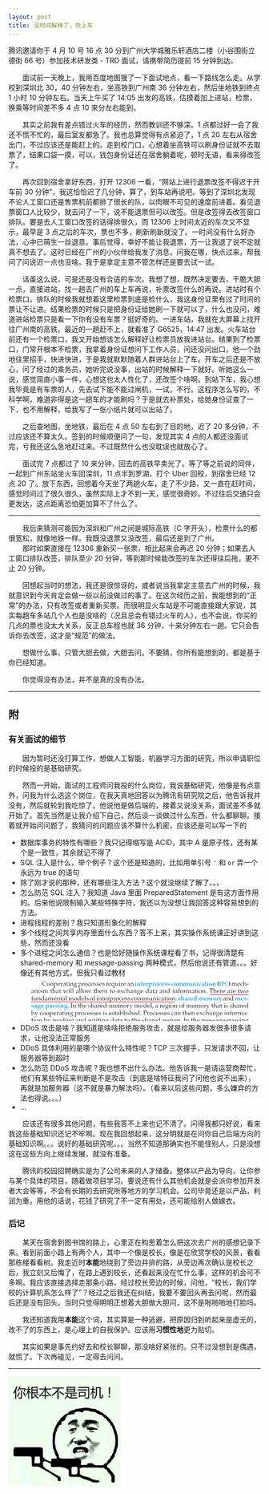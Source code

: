 ```yaml
---
layout: post
title: 没时间解释了，快上车
---
```


<div class="excerpt">
    腾讯邀请你于 4 月 10 号 16 点 30 分到广州大学城雅乐轩酒店二楼（小谷围街立德街 66 号）参加技术研发类 - TRD 面试，请携带简历提前 15 分钟到达。
</div>

&emsp;&emsp;面试前一天晚上，我用百度地图搜了一下面试地点，看一下路线怎么走。从学校到深圳北 30，40 分钟左右，坐高铁到广州南 36 分钟左右，然后坐地铁到终点 1 小时 10 分钟左右。当天上午买了 14:05 出发的高铁，估摸着加上进站，检票，换乘等时间差不多 4 点 10 来分左右能到。

&emsp;&emsp;其实之前我有差点错过火车的经历，然而教训还不够深。1 点都过好一会了我还不慌不忙的，最后室友都急了。我也总算觉得有点紧迫了，1 点 20 左右从宿舍出门，不过应该还是能赶上的。走到校门口，心想着坐高铁可以刷身份证就不去取票了，结果口袋一摸，可以，钱包身份证还在宿舍躺着呢，顿时无语，看来得改签了。

&emsp;&emsp;再次回到宿舍拿好东西，打开 12306 一看，“网站上进行退票改签不得迟于开车前 30 分钟”，我这恰恰迟了几分钟，算了，到车站再说吧。等到了深圳北发现不论人工窗口还是售票机前都排了很长的队，以肉眼不可见的速度前进着。看见退票窗口人比较少，就去问了一下，说不能退票但可以改签。但是改签得去改签窗口排队。要是去人工窗口改签的话得排很久，而 12306 上时间太近的车次又不显示，最早是 3 点之后的车次，票也不多，刷新刷新就没了。一时间没有什么好办法，心中已萌生一丝退意。事后觉得，幸好不能让我退票，万一让我退了说不定就真不想去了。这时已经在广州的小伙伴给我发了消息，问我在哪，快点过来，帮我问了问说迟一点也没啥。我于是拿定主意不管怎样还是要去试一试。

&emsp;&emsp;话虽这么说，可是还是没有合适的车次。我想了想，既然决定要去，干脆大胆一点，直接进站，找一趟去广州的车上车再说，补票改签什么的再说。进站时有个检票口，排队的时候我就想着这里检票到底是检什么，我这身份证里有过了时间的票让不让进。结果检票的时候只是把身份证给她刷一下就可以了，什么也没问，难道进站检票只是看一下你有没有车票？挺好奇的。一进车站，我就在大屏幕上找开往广州南的高铁，最近的一趟赶不上，就看准了 G6525，14:47 出发。火车站台前还有一个检票口，我又开始想该怎么解释好让检票员放我进站台。结果到了检票口，门常开根本不检票，我拿着身份证想问下工作人员，问还没问出口，他一个劲地往里招手，快进快进，于是我就默默随着人群进站台上了车。开车之后还是不放心，问了经过的乘务员，她听完说没事，出站的时候解释一下就好。听她这么一说，感觉简直小事一件，心想这也太人性化了，还改签个啥啊。到站下车，我心想我毕竟是有车票的人，先去试下能不能过闸机，一试，不行。这程序怎么写的，不科学啊，难道非得是这一趟车的才能刷吗？于是就去补票处，给她身份证查了一下，也不用解释，给我写了一张小纸片就可以出站了。

&emsp;&emsp;之后查地图，坐地铁，最后在 4 点 50 左右到了目的地，迟了 20 多分钟，不过应该还不算太久。签到的时候顺便问了一句，发现其实 4 点的人都还没面试完，亏我还这么急地赶过来。不过既然什么也没耽误也就放心了。

&emsp;&emsp;面试完 7 点都过了 10 来分钟，回去的高铁早卖光了。等了等之前说的同伴，一起到广州东站坐火车回深圳，11 点半到罗湖，打个 Uber 回校，到宿舍已经 12 点 20 了。放下东西，回想着今天坐了两趟火车，走了不少路，又一直在赶时间，感觉时间过了很久很久，虽然实际上才不到一天，感觉很奇妙。不过往后交通只会更发达，这点距离恐怕更加算不了什么了。

<hr class="quarter" />

&emsp;&emsp;我后来猜测可能因为深圳和广州之间是城际高铁（C 字开头），检票什么的都很宽松，就像地铁一样。我既没退票又没改签，最后还是到了广州。  
&emsp;&emsp;那时如果直接在 12306 重新买一张票，相比起来会再迟 20 分钟；如果去人工窗口排队改签，排队至少 20 分钟，等到那时候能改签的车次还得往后拖，更不止 20 分钟。

&emsp;&emsp;回想起当时的想法，我还是很惊讶的，或者说当我拿定主意去广州的时候，我就意识到今天肯定会做一些以前没做过的事了。在这次经历之前，我能想到的“正常”的办法，只有改签或者重新买票。而很明显火车站是不可能直接跟大家说，其实每趟车多站几个人也是没啥的（况且总会有错过火车的人），也不会说，你买的几点的票也没太大关系，反正总车程也就 36 分钟，十来分钟左右一趟。它只会告诉你去改签，这才是“规范”的做法。

&emsp;&emsp;想做什么事，只管大胆去做，大胆去问。不要猜，你所有能想到的，都是基于你已经知道。

&emsp;&emsp;你觉得没有办法，并不是真的没有办法。

-----

## 附

### 有关面试的细节

&emsp;&emsp;因为暂时还没打算工作，想做人工智能，机器学习方面的研究，所以申请职位的时候投的是基础研究。

&emsp;&emsp;然而一开始，面试的工程师问我投的什么岗位，我说基础研究，他像是有点意外，问我为什么选这个岗位，在我天真地回答以为腾讯有研究院之后，他告诉我并没有，然后就轮到我吃惊了。他说他是做后端的，接着又说没关系，面试差不多就开始了。首先当然是让我介绍下自己，然后谈一谈做过什么东西，什么都聊聊。接着就开始问问题了，我猜问的问题应该不算什么机密，应该还是可以写一下的

- 数据库事务的特性有哪些？我只记得缩写是 ACID，其中 A 是原子性，还有某个是一致性，其余就记不得了
- SQL 注入是什么，举个例子？这个还是知道的，比如用单引号 `'` 和 `or` 弄一个永远为 true 的语句
- 除了刚才说的那种，还有哪些注入方法？这个就没继续了解了。。。
- 怎么防范 SQL 注入？我知道 Java 里面 PreparedStatement 是有这方面作用的。后来他说限制输入某些特殊字符，我还以为没想让我回答这种容易想到的方法。
- 进程线程的差别？我只知道形象化的解释
- 多个线程之间共享内存里面什么东西？答不上来，其实操作系统课正好讲到这些，然而还没看
- 多个进程之间怎么通信？也是恰好随操作系统课程看了书，记得很清楚有 shared-memory 和 message-passing 两种模式，然后他说还有管道。。。好像还有其他方式，但我只看过教材
  ![IPC](/static/imgs/ipc.png)
- DDoS 攻击是啥？我知道是啥啥拒绝服务攻击，就是给服务器发很多很多请求，让他没法正常服务
- DDoS 具体利用的是哪个协议什么特性呢？TCP 三次握手，只发请求不回，让服务器等到超时
- 怎么防范 DDoS 攻击呢？我也想不出什么办法。他告诉我一是请运营商帮忙，他们有某些特征来判断是不是攻击（到底是啥特征我问了问他也说不出来），再就是加服务器（这不就是暴力解法吗）。（看来以后这些问题，多么嫌弃的方法也得说。。。）
- ...

&emsp;&emsp;应该还有很多其他问题，有些我答不上来也记不清了。问得我都只好说，看来我这些基础知识还记不牢啊。现在我回想起来，这分明就是在问你自己后端方向的基础知识啊。。。说好的基础研究呢。。。当然不知道那确实也不能怪别人，只是没想这在这些方向上继续发展，就没有准备。

&emsp;&emsp;腾讯的校园招聘确实是为了公司未来的人才储备。整体以产品为导向，让你参与某个具体的项目，随着做项目学习。要说还有什么其他机会就是会派你参加开发者大会等等，不会有长期的去研究所等地方的学习机会。公司毕竟还是以产品，利润为重，用他的话说，花钱了研究了不一定有用处，还可能给别人做嫁衣。

### 后记

&emsp;&emsp;某天在宿舍到图书馆的路上，心里正在构思着怎么把这次去广州的感想记录下来。看到前面小路上有两个人，其中一个像是校长，像是在欣赏学校的风景，看看那栋楼看看树。我走近时**本能**地绕到了旁边并排的路，从旁边再次确认是校长之后，我立刻又后悔了，在路上遇到校长，还看起来没在忙什么事，这样的机会可不多啊。我应该直接选择走那条小路，经过校长旁边的时候，问他，“校长，我们学校的计算机系怎么样了”？经过之后我还在纠结，我要不要回头再去问呢，然而最后还是没有回头。当时只觉得明明正想着大胆做大胆问，这不是啪啪啪地打脸吗。

&emsp;&emsp;我还知道我用**本能**这个词，其实算是一种逃避，把原因归到听起来是虚无的，改不了的东西上，是心理上的自我保护。应该用**习惯性地**更为贴切。

&emsp;&emsp;其实如果是事先约好去和校长聊聊，那没啥好紧张的。只不过没想到是偶遇，就慌了。下次再碰见，一定得去问问。

<hr class="quarter" />

<div class="image-wrapper">
    <img src="/static/imgs/notdriver.jpg" alt="not driver" />
</div>
